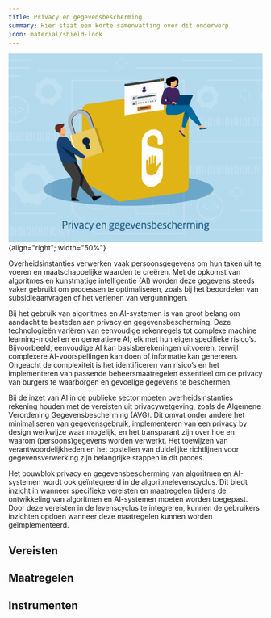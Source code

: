 ```yaml
---
title: Privacy en gegevensbescherming
summary: Hier staat een korte samenvatting over dit onderwerp
icon: material/shield-lock
---
```


![privacy-en-gegevensbescherming](../../afbeeldingen/bouwblokken/privacy-en-gegevensbescherming.jpg "visuele weergave privacy en gegevensbescherming"){align="right"; width="50%"}

Overheidsinstanties verwerken vaak persoonsgegevens om hun taken uit te voeren en maatschappelijke waarden te creëren. Met de opkomst van algoritmes en kunstmatige intelligentie (AI) worden deze gegevens steeds vaker gebruikt om processen te optimaliseren, zoals bij het beoordelen van subsidieaanvragen of het verlenen van vergunningen.  


Bij het gebruik van algoritmes en AI-systemen is van groot belang om aandacht te besteden aan privacy en gegevensbescherming. Deze technologieën variëren van eenvoudige rekenregels tot complexe machine learning-modellen en generatieve AI, elk met hun eigen specifieke risico’s. 
Bijvoorbeeld, eenvoudige AI kan basisberekeningen uitvoeren, terwijl complexere AI-voorspellingen kan doen of informatie kan genereren. Ongeacht de complexiteit is het identificeren van risico’s en het implementeren van passende beheersmaatregelen essentieel om de privacy van burgers te waarborgen en gevoelige gegevens te beschermen. 

Bij de inzet van AI in de publieke sector moeten overheidsinstanties rekening houden met de vereisten uit privacywetgeving, zoals de Algemene Verordening Gegevensbescherming (AVG). Dit omvat onder andere het minimaliseren van gegevensgebruik, implementeren van een privacy by design werkwijze waar mogelijk, en het transparant zijn over hoe en waarom (persoons)gegevens worden verwerkt. 
Het toewijzen van verantwoordelijkheden en het opstellen van duidelijke richtlijnen voor gegevensverwerking zijn belangrijke stappen in dit proces. 

Het bouwblok privacy en gegevensbescherming van algoritmen en AI-systemen wordt ook geïntegreerd in de algoritmelevenscyclus. 
Dit biedt inzicht in wanneer specifieke vereisten en maatregelen tijdens de ontwikkeling van algoritmen en AI-systemen moeten worden toegepast. 
Door deze vereisten in de levenscyclus te integreren, kunnen de gebruikers inzichten opdoen wanneer deze maatregelen kunnen worden geïmplementeerd. 

## Vereisten

<!-- list_vereisten onderwerp/privacy-en-gegevensbescherming no-search no-onderwerp no-rol no-levenscyclus -->


## Maatregelen

<!-- list_maatregelen onderwerp/privacy-en-gegevensbescherming no-search no-onderwerp no-rol no-levenscyclus -->

## Instrumenten


<!-- list_instrumenten onderwerp/privacy-en-gegevensbescherming no-search no-onderwerp no-rol no-levenscyclus -->
